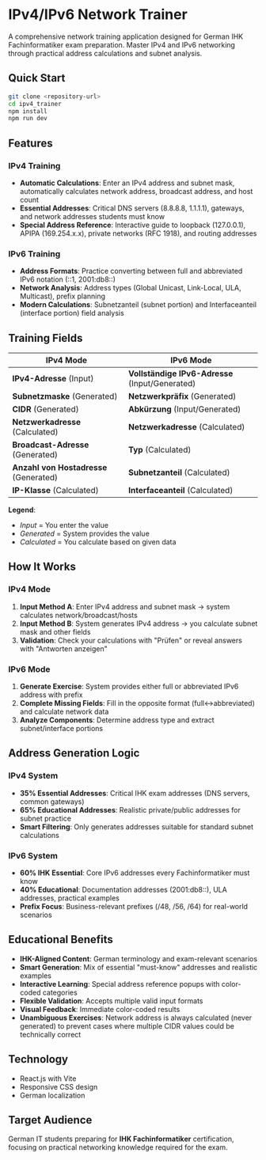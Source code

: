 # IPv4/IPv6 Network Trainer

A comprehensive network training application designed for German IHK Fachinformatiker exam preparation. Master IPv4 and IPv6 networking through practical address calculations and subnet analysis.

## Quick Start

```bash
git clone <repository-url>
cd ipv4_trainer
npm install
npm run dev
```

## Features

### IPv4 Training

-   **Automatic Calculations**: Enter an IPv4 address and subnet mask, automatically calculates network address, broadcast address, and host count
-   **Essential Addresses**: Critical DNS servers (8.8.8.8, 1.1.1.1), gateways, and network addresses students must know
-   **Special Address Reference**: Interactive guide to loopback (127.0.0.1), APIPA (169.254.x.x), private networks (RFC 1918), and routing addresses

### IPv6 Training

-   **Address Formats**: Practice converting between full and abbreviated IPv6 notation (::1, 2001:db8::)
-   **Network Analysis**: Address types (Global Unicast, Link-Local, ULA, Multicast), prefix planning
-   **Modern Calculations**: Subnetzanteil (subnet portion) and Interfaceanteil (interface portion) field analysis

## Training Fields

| IPv4 Mode                              | IPv6 Mode                                       |
| -------------------------------------- | ----------------------------------------------- |
| **IPv4-Adresse** (Input)               | **Vollständige IPv6-Adresse** (Input/Generated) |
| **Subnetzmaske** (Generated)           | **Netzwerkpräfix** (Generated)                  |
| **CIDR** (Generated)                   | **Abkürzung** (Input/Generated)                 |
| **Netzwerkadresse** (Calculated)       | **Netzwerkadresse** (Calculated)                |
| **Broadcast-Adresse** (Generated)      | **Typ** (Calculated)                            |
| **Anzahl von Hostadresse** (Generated) | **Subnetzanteil** (Calculated)                  |
| **IP-Klasse** (Calculated)             | **Interfaceanteil** (Calculated)                |

**Legend**:

-   _Input_ = You enter the value
-   _Generated_ = System provides the value
-   _Calculated_ = You calculate based on given data

## How It Works

### IPv4 Mode

1. **Input Method A**: Enter IPv4 address and subnet mask → system calculates network/broadcast/hosts
2. **Input Method B**: System generates IPv4 address → you calculate subnet mask and other fields
3. **Validation**: Check your calculations with "Prüfen" or reveal answers with "Antworten anzeigen"

### IPv6 Mode

1. **Generate Exercise**: System provides either full or abbreviated IPv6 address with prefix
2. **Complete Missing Fields**: Fill in the opposite format (full↔abbreviated) and calculate network data
3. **Analyze Components**: Determine address type and extract subnet/interface portions

## Address Generation Logic

### IPv4 System

-   **35% Essential Addresses**: Critical IHK exam addresses (DNS servers, common gateways)
-   **65% Educational Addresses**: Realistic private/public addresses for subnet practice
-   **Smart Filtering**: Only generates addresses suitable for standard subnet calculations

### IPv6 System

-   **60% IHK Essential**: Core IPv6 addresses every Fachinformatiker must know
-   **40% Educational**: Documentation addresses (2001:db8::), ULA addresses, practical examples
-   **Prefix Focus**: Business-relevant prefixes (/48, /56, /64) for real-world scenarios

## Educational Benefits

-   **IHK-Aligned Content**: German terminology and exam-relevant scenarios
-   **Smart Generation**: Mix of essential "must-know" addresses and realistic examples
-   **Interactive Learning**: Special address reference popups with color-coded categories
-   **Flexible Validation**: Accepts multiple valid input formats
-   **Visual Feedback**: Immediate color-coded results
-   **Unambiguous Exercises**: Network address is always calculated (never generated) to prevent cases where multiple CIDR values could be technically correct

## Technology

-   React.js with Vite
-   Responsive CSS design
-   German localization

## Target Audience

German IT students preparing for **IHK Fachinformatiker** certification, focusing on practical networking knowledge required for the exam.
